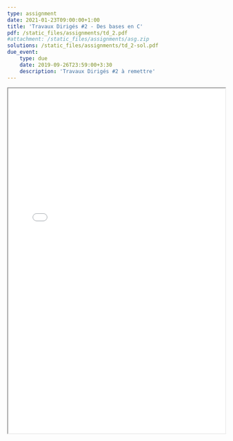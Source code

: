 ```yaml
---
type: assignment
date: 2021-01-23T09:00:00+1:00
title: 'Travaux Dirigés #2 - Des bases en C'
pdf: /static_files/assignments/td_2.pdf
#attachment: /static_files/assignments/asg.zip
solutions: /static_files/assignments/td_2-sol.pdf
due_event:
    type: due
    date: 2019-09-26T23:59:00+3:30
    description: 'Travaux Dirigés #2 à remettre'
---
```

<iframe src="{{ page.pdf | prepend: site.baseurl | prepend : site.url}}" width="100%" height="800em"></iframe>
